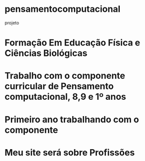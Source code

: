 # pensamentocomputacional
projeto
# Formação Em Educação Física e Ciências Biológicas
# Trabalho com o componente curricular de Pensamento computacional, 8,9 e 1º anos
# Primeiro ano trabalhando com o componente 
# Meu site será sobre Profissões
